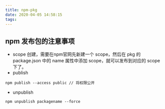 ```yaml
---
title: npm-pkg
date: 2020-04-05 14:58:15
tags:
---
```

## npm 发布包的注意事项

* scope 创建，需要在npm官网先新建一个 scope，然后在 pkg 的 package.json 中的 name 属性中添加 scope，就可以发布到对应的 scope 下了。
* publish
```
npm publish --access public // 将权限公开
```

* unpublish
```
npm unpublish packagename --force
```